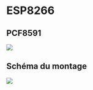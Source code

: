 # ESP8266

## PCF8591
![](https://lh6.googleusercontent.com/-SU6sRi8DPB8/VPPkr3g6LEI/AAAAAAAADW8/mocbdesQjao/w535-h432-no/PCF8591.JPG)


## Schéma du montage

![](https://lh3.googleusercontent.com/-JSrDXm8sijk/VPPkvoRbIII/AAAAAAAADXM/YbU6bw7o8aA/w952-h812-no/sch%C3%A9mat%2Bdu%2Bcircuit.JPG)
